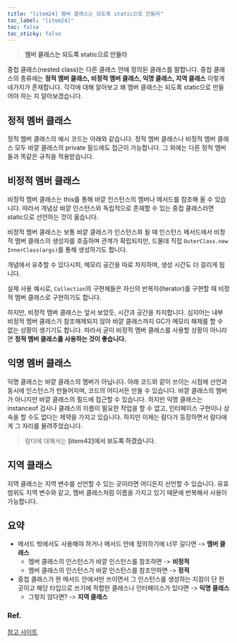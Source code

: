 ```yaml
---
title: "[item24] 멤버 클래스는 되도록 static으로 만들라"
toc_label: "[item24]"
toc: false
toc_sticky: false
---
```


> **멤버 클래스는 되도록 static으로 만들라**

중첩 클래스(nested class)는 다른 클래스 안에 정의된 클래스를 말합니다. 중첩 클래스의 종류에는 **정적 멤버 클래스, 비정적 멤버 클래스, 익명 클래스, 지역 클래스** 이렇게 네가지가 존재합니다. 각각에 대해 알아보고 왜 멤버 클래스는 되도록 static으로 만들어야 하는 지 알아보겠습니다.

## 정적 멤버 클래스
정적 멤버 클래스의 예시 코드는 아래와 같습니다. 정적 멤버 클래스나 비정적 멤버 클래스 모두 바깥 클래스의 private 필드에도 접근이 가능합니다. 그 외에는 다른 정적 멤버들과 똑같은 규칙을 적용받습니다.

<script src="https://gist.github.com/gusah009/47dd52b1c151b9d305ec425bb3fdd983.js"></script>

## 비정적 멤버 클래스
비정적 멤버 클래스는 this를 통해 바깥 인스턴스의 멤버나 메서드를 참조해 올 수 있습니다. 따라서 개념상 바깥 인스턴스와 독립적으로 존재할 수 있는 중첩 클래스라면 static으로 선언하는 것이 옳습니다.

<script src="https://gist.github.com/gusah009/6cef9d70fcc0bdcadb63e1a9b3f59dd9.js"></script>

비정적 멤버 클래스는 보통 바깥 클래스가 인스턴스화 될 때 인스턴스 메서드에서 비정적 멤버 클래스의 생성자를 호출하며 관계가 확립되지만, 드물데 직접 `OuterClass.new InnerClass(args)`를 통해 생성하기도 합니다.

개념에서 유추할 수 있다시피, 메모리 공간을 따로 차지하며, 생성 시간도 더 걸리게 됩니다.

실제 사용 예시로, `Collection`의 구현체들은 자신의 반복자(Iterator)를 구현할 때 비정적 멤버 클래스로 구현하기도 합니다.

하지만, 비정적 멤버 클래스는 앞서 보았듯, 시간과 공간을 차지합니다. 심지어는 내부 비정적 멤버 클래스가 참조해제되지 않아 바깥 클래스까지 GC가 메모리 해제를 할 수 없는 상황이 생기기도 합니다. 따라서 굳이 비정적 멤버 클래스를 사용할 상황이 아니라면 **정적 멤버 클래스를 사용하는 것이 좋습니다.**

## 익명 멤버 클래스
익명 클래스는 바깥 클래스의 멤버가 아닙니다. 아래 코드와 같이 쓰이는 시점에 선언과 동시에 인스턴스가 만들어지며, 코드의 어디서든 만들 수 있습니다. 바깥 클래스의 멤버가 아니지만 바깥 클래스의 필드에 접근할 수 있습니다. 하지만 익명 클래스는 instanceof 검사나 클래스의 이름이 필요한 작업을 할 수 없고, 인터페이스 구현이나 상속을 할 수도 없다는 제약을 가지고 있습니다. 하지만 이제는 람다가 등장하면서 람다에게 그 자리를 물려주었습니다.

> 람다에 대해서는 **[item42]에서 보도록 하겠습니다.**

<script src="https://gist.github.com/gusah009/3f01eb4ac460d672575766dbd07e33a0.js"></script>

## 지역 클래스
지역 클래스는 지역 변수를 선언할 수 있는 곳이라면 어디든지 선언할 수 있습니다. 유효 범위도 지역 변수와 같고, 멤버 클래스처럼 이름을 가지고 있기 때문에 반복해서 사용이 가능합니다.

<script src="https://gist.github.com/gusah009/7bdb0ca1043eb5f8aacc1dbaab390251.js"></script>

## 요약
- 메서드 밖에서도 사용해야 하거나 메서드 안에 정의하기에 너무 길다면 -> **멤버 클래스**
  - 멤버 클래스의 인스턴스가 바깥 인스턴스를 참조하면 -> **비정적**
  - 멤버 클래스의 인스턴스가 바깥 인스턴스를 참조안하면 -> **정적**
- 중첩 클래스가 한 메서드 안에서만 쓰이면서 그 인스턴스를 생성하는 지점이 단 한 곳이고 해당 타입으로 쓰기에 적합한 클래스나 인터페이스가 있다면 -> **익명 클래스**
  - 그렇지 않다면? -> **지역 클래스**

### Ref.
[참고 사이트](https://donghyeon.dev//%EC%9D%B4%ED%8E%99%ED%8B%B0%EB%B8%8C%EC%9E%90%EB%B0%94/2021/03/13/%EB%A9%A4%EB%B2%84-%ED%81%B4%EB%9E%98%EC%8A%A4%EB%8A%94-%EB%90%98%EB%8F%84%EB%A1%9D-static%EC%9C%BC%EB%A1%9C-%EB%A7%8C%EB%93%A4%EC%9E%90/)